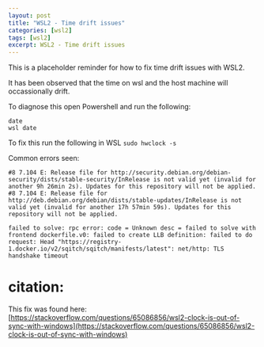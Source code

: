 ```yaml
---
layout: post
title: "WSL2 - Time drift issues"
categories: [wsl2]
tags: [wsl2]
excerpt: WSL2 - Time drift issues
---
```


This is a placeholder reminder for how to fix time drift issues with WSL2.

It has been observed that the time on wsl and the host machine will occassionally drift.

To diagnose this open Powershell and run the following:

```
date
wsl date
```

To fix this run the following in WSL `sudo hwclock -s`

Common errors seen:

```
#8 7.104 E: Release file for http://security.debian.org/debian-security/dists/stable-security/InRelease is not valid yet (invalid for another 9h 26min 2s). Updates for this repository will not be applied.
#8 7.104 E: Release file for http://deb.debian.org/debian/dists/stable-updates/InRelease is not valid yet (invalid for another 17h 57min 59s). Updates for this repository will not be applied.
```

```
failed to solve: rpc error: code = Unknown desc = failed to solve with frontend dockerfile.v0: failed to create LLB definition: failed to do request: Head "https://registry-1.docker.io/v2/sqitch/sqitch/manifests/latest": net/http: TLS handshake timeout
```

# citation:

This fix was found here: [https://stackoverflow.com/questions/65086856/wsl2-clock-is-out-of-sync-with-windows](https://stackoverflow.com/questions/65086856/wsl2-clock-is-out-of-sync-with-windows)